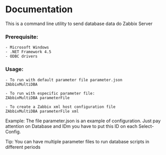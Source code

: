 ﻿# Documentation

This is a command line utility to send database data do Zabbix Server

### Prerequisite: 
	- Microsoft Windows
	- .NET Framework 4.5
	- ODBC drivers

### Usage:
	- To run with default parameter file parameter.json
	ZAbbixMultiDBA 

	- To run with especific parameter file:
	ZAbbixMultiDBA parameterFile

	- To create a Zabbix xml host configuration file
	ZAbbixMultiDBA parameterFile xml

Example: The file parameter.json is an example of configuration. Just pay attention on Database and IDm you have to put this ID on each Select-Config.

	
Tip: You can have multiple parameter files to run database scripts in different periods 
